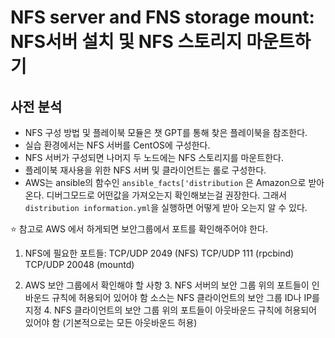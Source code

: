 # NFS server and FNS storage mount: NFS서버 설치 및 NFS 스토리지 마운트하기

## 사전 분석
- NFS 구성 방법 및 플레이북 모듈은 챗 GPT를 통해 찾은 플레이북을 참조한다.
- 실습 환경에서는 NFS 서버를 CentOS에 구성한다.
- NFS 서버가 구성되면 나머지 두 노드에는 NFS 스토리지를 마운트한다.
- 플레이북 재사용을 위한 NFS 서버 및 클라이언트는 롤로 구성한다.
- AWS는 ansible의 함수인 `ansible_facts['distribution` 은 Amazon으로 받아온다. 디버그모드로 어떤값을 가져오는지 확인해보는걸 권장한다. 그래서 `distribution information.yml`을 실행하면 어떻게 받아 오는지 알 수 있다.

⭐ 참고로 AWS 에서 하게되면 보안그룹에서 포트를 확인해주어야 한다.

1. NFS에 필요한 포트들:
   TCP/UDP 2049 (NFS)
   TCP/UDP 111 (rpcbind)
   TCP/UDP 20048 (mountd)

2. AWS 보안 그룹에서 확인해야 할 사항 
   3. NFS 서버의 보안 그룹
      위의 포트들이 인바운드 규칙에 허용되어 있어야 함
      소스는 NFS 클라이언트의 보안 그룹 ID나 IP를 지정
   4. NFS 클라이언트의 보안 그룹
   위의 포트들이 아웃바운드 규칙에 허용되어 있어야 함 (기본적으로는 모든 아웃바운드 허용)